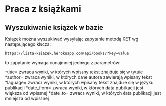 # Praca z książkami

## Wyszukiwanie książek w bazie

Książek można wyszukiwać wysyłając zapytanie metodą GET wg następującego klucza:

```
https://lista-ksiazek.herokuapp.com/api/books/?key=value
```

to zapytanie wymaga conajmniej jednego z parametrów:

*title= zwraca wyniki, w których wpisany tekst znajduje się w tytule
*author= zwraca wyniki, w których dane autora zawierają wpisany tekst
*laguage= zwraca wyniki, w których wpisany tekst znajduje się w języku publikacji
*date_from= zwraca wyniki, w których data publikacji jest większa od wpisanej
*date_to= zwraca wyniki, w których data publikacji jest mniejsza od wpisanej
